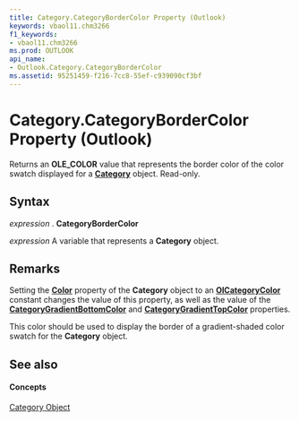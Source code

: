 ```yaml
---
title: Category.CategoryBorderColor Property (Outlook)
keywords: vbaol11.chm3266
f1_keywords:
- vbaol11.chm3266
ms.prod: OUTLOOK
api_name:
- Outlook.Category.CategoryBorderColor
ms.assetid: 95251459-f216-7cc8-55ef-c939090cf3bf
---
```



# Category.CategoryBorderColor Property (Outlook)

Returns an  **OLE_COLOR** value that represents the border color of the color swatch displayed for a **[Category](category-object-outlook.md)** object. Read-only.


## Syntax

 _expression_ . **CategoryBorderColor**

 _expression_ A variable that represents a **Category** object.


## Remarks

Setting the  **[Color](category-color-property-outlook.md)** property of the **Category** object to an **[OlCategoryColor](olcategorycolor-enumeration-outlook.md)** constant changes the value of this property, as well as the value of the **[CategoryGradientBottomColor](category-categorygradientbottomcolor-property-outlook.md)** and **[CategoryGradientTopColor](category-categorygradienttopcolor-property-outlook.md)** properties.

This color should be used to display the border of a gradient-shaded color swatch for the  **Category** object.


## See also


#### Concepts


[Category Object](category-object-outlook.md)

